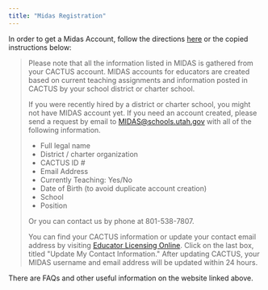 ```yaml
---
title: "Midas Registration"
---
```


In order to get a Midas Account, follow the directions [here](https://usbe.midaseducation.com/professional-development/catalog/help) or the copied instructions below:

> Please note that all the information listed in MIDAS is gathered from your CACTUS account. MIDAS accounts for educators are created based on current teaching assignments and information posted in CACTUS by your school district or charter school.
> 
> If you were recently hired by a district or charter school, you might not have MIDAS account yet. If you need an account created, please send a request by email to [MIDAS@schools.utah.gov](mailto:%20MIDAS@schools.utah.gov) with all of the following information.
> 
>  -   Full legal name
>  - District / charter organization
>  - CACTUS ID #
>  - Email Address
>  - Currently Teaching: Yes/No
>  - Date of Birth (to avoid duplicate account creation)
>  - School
>  - Position
>
>  Or you can contact us by phone at 801-538-7807.
>  
>  You can find your CACTUS information or update your contact email address by visiting [Educator Licensing Online](https://secure.utah.gov/elr/welcome.html?r=-1839438561). Click on the last box, titled "Update My Contact Information." After updating CACTUS, your MIDAS username and email address will be updated within 24 hours.

There are FAQs and other useful information on the website linked above.



